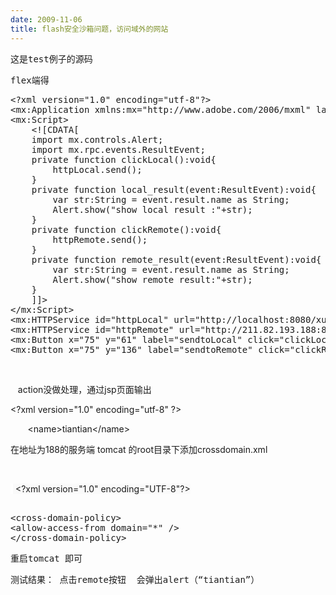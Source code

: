 ```yaml
---
date: 2009-11-06
title: flash安全沙箱问题，访问域外的网站
---
```


<pre name="code" class="xml">这是test例子的源码</pre> 
<pre name="code" class="xml">flex端得</pre> 
<pre name="code" class="xml">
&lt;?xml version=&quot;1.0&quot; encoding=&quot;utf-8&quot;?&gt;
&lt;mx:Application xmlns:mx=&quot;http://www.adobe.com/2006/mxml&quot; layout=&quot;absolute&quot;&gt;    
&lt;mx:Script&gt;    	
    &lt;![CDATA[    		
    import mx.controls.Alert;    		
    import mx.rpc.events.ResultEvent;    		
    private function clickLocal():void{    			
        httpLocal.send();    		
    }    		
    private function local_result(event:ResultEvent):void{    			
        var str:String = event.result.name as String;    			
        Alert.show(&quot;show local result :&quot;+str);    		
    }    		
    private function clickRemote():void{    			
        httpRemote.send();    		
    }    		
    private function remote_result(event:ResultEvent):void{    			
        var str:String = event.result.name as String;    			
        Alert.show(&quot;show remote result:&quot;+str);    		
    }    			    	
    ]]&gt;    
&lt;/mx:Script&gt;    
&lt;mx:HTTPService id=&quot;httpLocal&quot; url=&quot;http://localhost:8080/xuexiao/test.action&quot;     	method=&quot;post&quot; result=&quot;local_result(event)&quot; /&gt;    
&lt;mx:HTTPService id=&quot;httpRemote&quot; url=&quot;http://211.82.193.188:8080/xuanhua/test.action&quot;        method=&quot;post&quot; result=&quot;remote_result(event)&quot; /&gt;	
&lt;mx:Button x=&quot;75&quot; y=&quot;61&quot; label=&quot;sendtoLocal&quot; click=&quot;clickLocal()&quot; /&gt;	
&lt;mx:Button x=&quot;75&quot; y=&quot;136&quot; label=&quot;sendtoRemote&quot; click=&quot;clickRemote()&quot; /&gt;	&lt;/mx:Application&gt;
</pre> 
&nbsp; <p>&nbsp;&nbsp; action没做处理，通过jsp页面输出</p> 
<p>
&lt;?xml version=&quot;1.0&quot; encoding=&quot;utf-8&quot; ?&gt;
</p> 
<p>&nbsp;&nbsp; &nbsp; &nbsp; &lt;name&gt;tiantian&lt;/name&gt;</p> 
 <p><span>在地址为188的服务端 tomcat 的root目录下添加crossdomain.xml</span></p> <p>&nbsp;</p> <p><span style="white-space: pre; background-color: #fafafa;"><span style="white-space: normal; background-color: #ffffff;">&nbsp;</span> &lt;?xml version=&quot;1.0&quot; encoding=&quot;UTF-8&quot;?&gt;</span></p> 
<pre name="code" class="xml">       
&lt;cross-domain-policy&gt;           
&lt;allow-access-from domain=&quot;*&quot; /&gt;       
&lt;/cross-domain-policy&gt;
</pre> 
<pre name="code" class="xml">重启tomcat 即可</pre> 
<pre name="code" class="xml">测试结果： 点击remote按钮  会弹出alert（“tiantian”）</pre> 
<pre name="code" class="xml"></pre>
